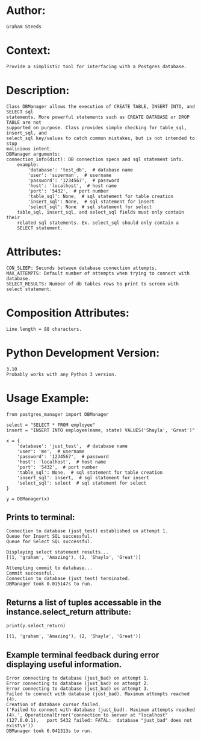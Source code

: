 
# Author:
    Graham Steeds

# Context:
    Provide a simplistic tool for interfacing with a Postgres database.

# Description:
    Class DBManager allows the execution of CREATE TABLE, INSERT INTO, and SELECT sql
    statements. More powerful statements such as CREATE DATABASE or DROP TABLE are not
    supported on purpose. Class provides simple checking for table_sql, insert_sql, and
    select_sql key/values to catch common mistakes, but is not intended to stop
    malicious intent.
    DBManager arguments:
    connection_info(dict): DB connection specs and sql statement info.
        example:
            'database': 'test_db',  # database name
            'user': 'superman',  # username
            'password': '1234567',  # password
            'host': 'localhost',  # host name
            'port': '5432',  # port number
            'table_sql': None,  # sql statement for table creation
            'insert_sql': None,  # sql statement for insert
            'select_sql': None  # sql statement for select
        table_sql, insert_sql, and select_sql fields must only contain their
        related sql statements. Ex. select_sql should only contain a
        SELECT statement.

# Attributes:
    CON_SLEEP: Seconds between database connection attempts.
    MAX_ATTEMPTS: Default number of attempts when trying to connect with database.
    SELECT_RESULTS: Number of db tables rows to print to screen with select statement.

# Composition Attributes:
    Line length = 88 characters.
    
# Python Development Version:
    3.10
    Probably works with any Python 3 version.
    
# Usage Example:
    from postgres_manager import DBManager

    select = "SELECT * FROM employee"
    insert = "INSERT INTO employee(name, state) VALUES('Shayla', 'Great')"

    x = {
        'database': 'just_test',  # database name
        'user': 'me',  # username
        'password': '1234567',  # password
        'host': 'localhost',  # host name
        'port': '5432',  # port number
        'table_sql': None,  # sql statement for table creation
        'insert_sql': insert,  # sql statement for insert
        'select_sql': select  # sql statement for select
    }
    
    y = DBManager(x)

## Prints to terminal:
    Connection to database (just_test) established on attempt 1.
    Queue for Insert SQL successful.
    Queue for Select SQL successful.

    Displaying select statement results...
    [(1, 'graham', 'Amazing'), (2, 'Shayla', 'Great')]

    Attempting commit to database...
    Commit successful.
    Connection to database (just_test) terminated.
    DBManager took 0.015147s to run.
    
## Returns a list of tuples accessable in the instance.select_return attribute:
    print(y.select_return)
    
    [(1, 'graham', 'Amazing'), (2, 'Shayla', 'Great')]
    
## Example terminal feedback during error displaying useful information.
    Error connecting to database (just_bad) on attempt 1.
    Error connecting to database (just_bad) on attempt 2.
    Error connecting to database (just_bad) on attempt 3.
    Failed to connect with database (just_bad). Maximum attempts reached (4).
    Creation of database cursor failed.
    ('Failed to connect with database (just_bad). Maximum attempts reached (4).', OperationalError('connection to server at "localhost" (127.0.0.1),   port 5432 failed: FATAL:  database "just_bad" does not exist\n'))
    DBManager took 6.041313s to run.

